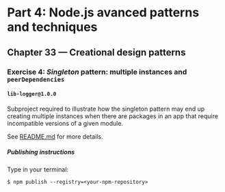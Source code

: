 # Part 4: Node.js avanced patterns and techniques
## Chapter 33 &mdash; Creational design patterns
### Exercise 4: *Singleton* pattern: multiple instances and `peerDependencies`
#### `lib-logger@1.0.0`
Subproject required to illustrate how the singleton pattern may end up creating multiple instances when there are packages in an app that require incompatible versions of a given module.

See [README.md](../README.md) for more details.

##### Publishing instructions

Type in your terminal:

```
$ npm publish --registry=<your-npm-repository>
```